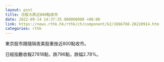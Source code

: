 ```yaml
---
layout: post
title: 日股大跌近800點收市
date: 2022-09-14 14:37:35.000000000 +08:00
link: https://news.rthk.hk/rthk/ch/component/k2/1666760-20220914.htm
categories: rthk
---
```


東京股市跟隨隔夜美股重挫近800點收市。

日經指數收報27818點，跌796點，跌幅2.78%。
